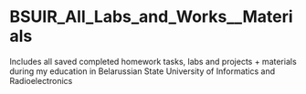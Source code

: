 # BSUIR_All_Labs_and_Works__Materials
 Includes all saved completed homework tasks, labs and projects + materials during my education in Belarussian State University of Informatics and Radioelectronics
